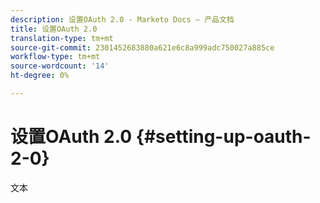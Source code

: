 ```yaml
---
description: 设置OAuth 2.0 - Marketo Docs — 产品文档
title: 设置OAuth 2.0
translation-type: tm+mt
source-git-commit: 2301452683880a621e6c8a999adc750027a885ce
workflow-type: tm+mt
source-wordcount: '14'
ht-degree: 0%

---
```



# 设置OAuth 2.0 {#setting-up-oauth-2-0}

文本

